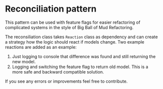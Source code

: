 # Reconciliation pattern

This pattern can be used with feature flags for easier refactoring of complicated systems in the style of Big Ball of Mud Refactoring.

The reconsiliation class takes `Reaction` class as dependency and can create a strategy how the logic should react if models change.
Two example reactions are added as an example:

1. Just logging to console that difference was found and still returning the new model.
2. Logging and switching the feature flag to return old model. This is a more safe and backward compatible solution.

If you see any errors or improvements feel free to contribute.